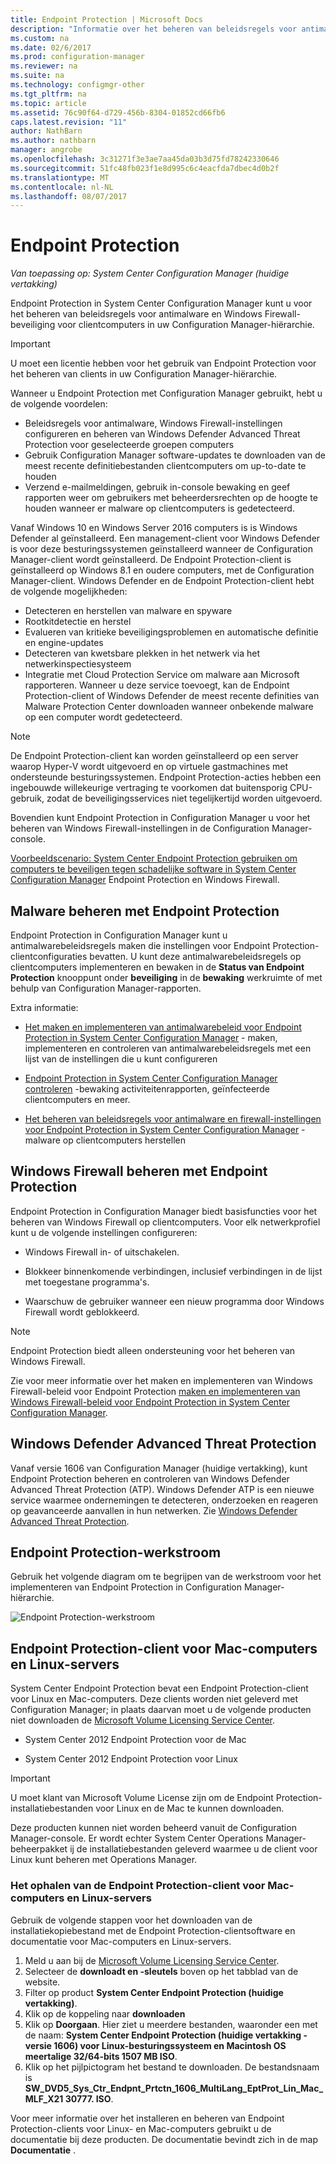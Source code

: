 ```yaml
---
title: Endpoint Protection | Microsoft Docs
description: "Informatie over het beheren van beleidsregels voor antimalware en Windows Firewall-beveiliging voor clientcomputers in uw Configuration Manager-hiërarchie."
ms.custom: na
ms.date: 02/6/2017
ms.prod: configuration-manager
ms.reviewer: na
ms.suite: na
ms.technology: configmgr-other
ms.tgt_pltfrm: na
ms.topic: article
ms.assetid: 76c90f64-d729-456b-8304-01852cd66fb6
caps.latest.revision: "11"
author: NathBarn
ms.author: nathbarn
manager: angrobe
ms.openlocfilehash: 3c31271f3e3ae7aa45da03b3d75fd78242330646
ms.sourcegitcommit: 51fc48fb023f1e8d995c6c4eacfda7dbec4d0b2f
ms.translationtype: MT
ms.contentlocale: nl-NL
ms.lasthandoff: 08/07/2017
---
```

# <a name="endpoint-protection"></a>Endpoint Protection

*Van toepassing op: System Center Configuration Manager (huidige vertakking)*

Endpoint Protection in System Center Configuration Manager kunt u voor het beheren van beleidsregels voor antimalware en Windows Firewall-beveiliging voor clientcomputers in uw Configuration Manager-hiërarchie.  

> [!IMPORTANT]  
>  U moet een licentie hebben voor het gebruik van Endpoint Protection voor het beheren van clients in uw Configuration Manager-hiërarchie.  

 Wanneer u Endpoint Protection met Configuration Manager gebruikt, hebt u de volgende voordelen:  

-   Beleidsregels voor antimalware, Windows Firewall-instellingen configureren en beheren van Windows Defender Advanced Threat Protection voor geselecteerde groepen computers  
-   Gebruik Configuration Manager software-updates te downloaden van de meest recente definitiebestanden clientcomputers om up-to-date te houden  
-   Verzend e-mailmeldingen, gebruik in-console bewaking en geef rapporten weer om gebruikers met beheerdersrechten op de hoogte te houden wanneer er malware op clientcomputers is gedetecteerd.  

Vanaf Windows 10 en Windows Server 2016 computers is is Windows Defender al geïnstalleerd. Een management-client voor Windows Defender is voor deze besturingssystemen geïnstalleerd wanneer de Configuration Manager-client wordt geïnstalleerd. De Endpoint Protection-client is geïnstalleerd op Windows 8.1 en oudere computers, met de Configuration Manager-client. Windows Defender en de Endpoint Protection-client hebt de volgende mogelijkheden:  

-   Detecteren en herstellen van malware en spyware  
-   Rootkitdetectie en herstel  
-   Evalueren van kritieke beveiligingsproblemen en automatische definitie en engine-updates  
-   Detecteren van kwetsbare plekken in het netwerk via het netwerkinspectiesysteem  
-   Integratie met Cloud Protection Service om malware aan Microsoft rapporteren. Wanneer u deze service toevoegt, kan de Endpoint Protection-client of Windows Defender de meest recente definities van Malware Protection Center downloaden wanneer onbekende malware op een computer wordt gedetecteerd.  

> [!NOTE]  
>  De Endpoint Protection-client kan worden geïnstalleerd op een server waarop Hyper-V wordt uitgevoerd en op virtuele gastmachines met ondersteunde besturingssystemen. Endpoint Protection-acties hebben een ingebouwde willekeurige vertraging te voorkomen dat buitensporig CPU-gebruik, zodat de beveiligingsservices niet tegelijkertijd worden uitgevoerd.  

 Bovendien kunt Endpoint Protection in Configuration Manager u voor het beheren van Windows Firewall-instellingen in de Configuration Manager-console.  

 [Voorbeeldscenario: System Center Endpoint Protection gebruiken om computers te beveiligen tegen schadelijke software in System Center Configuration Manager](scenarios-endpoint-protection.md) Endpoint Protection en Windows Firewall.  


## <a name="managing-malware-with-endpoint-protection"></a>Malware beheren met Endpoint Protection  
 Endpoint Protection in Configuration Manager kunt u antimalwarebeleidsregels maken die instellingen voor Endpoint Protection-clientconfiguraties bevatten. U kunt deze antimalwarebeleidsregels op clientcomputers implementeren en bewaken in de **Status van Endpoint Protection** knooppunt onder **beveiliging** in de **bewaking** werkruimte of met behulp van Configuration Manager-rapporten.  

 Extra informatie:  

-   [Het maken en implementeren van antimalwarebeleid voor Endpoint Protection in System Center Configuration Manager](endpoint-antimalware-policies.md) - maken, implementeren en controleren van antimalwarebeleidsregels met een lijst van de instellingen die u kunt configureren  

-   [Endpoint Protection in System Center Configuration Manager controleren](monitor-endpoint-protection.md) -bewaking activiteitenrapporten, geïnfecteerde clientcomputers en meer.  

-   [Het beheren van beleidsregels voor antimalware en firewall-instellingen voor Endpoint Protection in System Center Configuration Manager](endpoint-antimalware-firewall.md) -malware op clientcomputers herstellen  


## <a name="managing-windows-firewall-with-endpoint-protection"></a>Windows Firewall beheren met Endpoint Protection  
 Endpoint Protection in Configuration Manager biedt basisfuncties voor het beheren van Windows Firewall op clientcomputers. Voor elk netwerkprofiel kunt u de volgende instellingen configureren:  

-   Windows Firewall in- of uitschakelen.  

-   Blokkeer binnenkomende verbindingen, inclusief verbindingen in de lijst met toegestane programma's.  

-   Waarschuw de gebruiker wanneer een nieuw programma door Windows Firewall wordt geblokkeerd.  

> [!NOTE]  
>  Endpoint Protection biedt alleen ondersteuning voor het beheren van Windows Firewall.  


 Zie voor meer informatie over het maken en implementeren van Windows Firewall-beleid voor Endpoint Protection [maken en implementeren van Windows Firewall-beleid voor Endpoint Protection in System Center Configuration Manager](create-windows-firewall-policies.md).  


## <a name="windows-defender-advanced-threat-protection"></a>Windows Defender Advanced Threat Protection

Vanaf versie 1606 van Configuration Manager (huidige vertakking), kunt Endpoint Protection beheren en controleren van Windows Defender Advanced Threat Protection (ATP). Windows Defender ATP is een nieuwe service waarmee ondernemingen te detecteren, onderzoeken en reageren op geavanceerde aanvallen in hun netwerken. Zie [Windows Defender Advanced Threat Protection](windows-defender-advanced-threat-protection.md).

## <a name="endpoint-protection-workflow"></a>Endpoint Protection-werkstroom  
 Gebruik het volgende diagram om te begrijpen van de werkstroom voor het implementeren van Endpoint Protection in Configuration Manager-hiërarchie.  

 ![Endpoint Protection-werkstroom](../media/Endpoint-Protection-Workflow.gif)  

## <a name="endpoint-protection-client-for-mac-computers-and-linux-servers"></a>Endpoint Protection-client voor Mac-computers en Linux-servers  
 System Center Endpoint Protection bevat een Endpoint Protection-client voor Linux en Mac-computers. Deze clients worden niet geleverd met Configuration Manager; in plaats daarvan moet u de volgende producten niet downloaden de [Microsoft Volume Licensing Service Center](https://www.microsoft.com/licensing/servicecenter/default.aspx).  

-   System Center 2012 Endpoint Protection voor de Mac  

-   System Center 2012 Endpoint Protection voor Linux  


> [!IMPORTANT]  
>  U moet klant van Microsoft Volume License zijn om de Endpoint Protection-installatiebestanden voor Linux en de Mac te kunnen downloaden.  

 Deze producten kunnen niet worden beheerd vanuit de Configuration Manager-console. Er wordt echter System Center Operations Manager-beheerpakket ij de installatiebestanden geleverd waarmee u de client voor Linux kunt beheren met Operations Manager.  

### <a name="how-to-get-the-endpoint-protection-client-for-mac-computers-and-linux-servers"></a>Het ophalen van de Endpoint Protection-client voor Mac-computers en Linux-servers

Gebruik de volgende stappen voor het downloaden van de installatiekopiebestand met de Endpoint Protection-clientsoftware en documentatie voor Mac-computers en Linux-servers.
1. Meld u aan bij de [Microsoft Volume Licensing Service Center](https://www.microsoft.com/licensing/servicecenter/default.aspx).
2. Selecteer de **downloadt en -sleutels** boven op het tabblad van de website.
3. Filter op product **System Center Endpoint Protection (huidige vertakking)**.
4. Klik op de koppeling naar **downloaden**
5. Klik op **Doorgaan**. Hier ziet u meerdere bestanden, waaronder een met de naam: **System Center Endpoint Protection (huidige vertakking - versie 1606) voor Linux-besturingssysteem en Macintosh OS meertalige 32/64-bits 1507 MB ISO**.
6. Klik op het pijlpictogram het bestand te downloaden. De bestandsnaam is **SW_DVD5_Sys_Ctr_Endpnt_Prtctn_1606_MultiLang_EptProt_Lin_Mac_MLF_X21 30777. ISO**.

 Voor meer informatie over het installeren en beheren van Endpoint Protection-clients voor Linux- en Mac-computers gebruikt u de documentatie bij deze producten. De documentatie bevindt zich in de map **Documentatie** .
